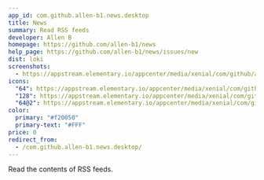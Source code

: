 ```yaml
---
app_id: com.github.allen-b1.news.desktop
title: News
summary: Read RSS feeds
developer: Allen B
homepage: https://github.com/allen-b1/news
help_page: https://github.com/allen-b1/news/issues/new
dist: loki
screenshots:
  - https://appstream.elementary.io/appcenter/media/xenial/com/github/allen-b1.news.desktop/422193662D12479E323B929735B5DFC5/screenshots/image-1_orig.png
icons:
  "64": https://appstream.elementary.io/appcenter/media/xenial/com/github/allen-b1.news.desktop/422193662D12479E323B929735B5DFC5/icons/64x64/com.github.allen-b1.news_com.github.allen-b1.news.png
  "128": https://appstream.elementary.io/appcenter/media/xenial/com/github/allen-b1.news.desktop/422193662D12479E323B929735B5DFC5/icons/128x128/com.github.allen-b1.news_com.github.allen-b1.news.png
  "64@2": https://appstream.elementary.io/appcenter/media/xenial/com/github/allen-b1.news.desktop/422193662D12479E323B929735B5DFC5/icons/64x64@2/com.github.allen-b1.news_com.github.allen-b1.news.png
color:
  primary: "#f20050"
  primary-text: "#FFF"
price: 0
redirect_from:
  - /com.github.allen-b1.news.desktop/
---
```


<p>Read the contents of RSS feeds.</p>